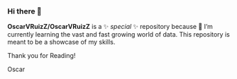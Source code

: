 ### Hi there 👋

**OscarVRuizZ/OscarVRuizZ** is a ✨ _special_ ✨ repository because 🌱 I’m currently learning the vast and fast growing world of data. This repository is meant to be a showcase of my skills.  

Thank you for Reading!

Oscar
